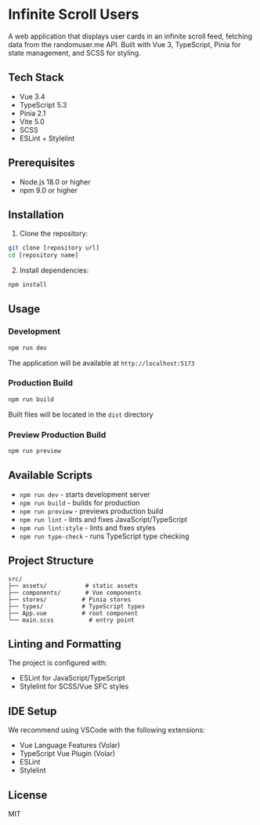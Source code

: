 # Infinite Scroll Users

A web application that displays user cards in an infinite scroll feed, fetching data from the randomuser.me API.
Built with Vue 3, TypeScript, Pinia for state management, and SCSS for styling.

## Tech Stack

- Vue 3.4
- TypeScript 5.3
- Pinia 2.1
- Vite 5.0
- SCSS
- ESLint + Stylelint

## Prerequisites

- Node.js 18.0 or higher
- npm 9.0 or higher

## Installation

1. Clone the repository:
```bash
git clone [repository url]
cd [repository name]
```

2. Install dependencies:
```bash
npm install
```

## Usage

### Development

```bash
npm run dev
```

The application will be available at `http://localhost:5173`

### Production Build

```bash
npm run build
```

Built files will be located in the `dist` directory

### Preview Production Build

```bash
npm run preview
```

## Available Scripts

- `npm run dev` - starts development server
- `npm run build` - builds for production
- `npm run preview` - previews production build
- `npm run lint` - lints and fixes JavaScript/TypeScript
- `npm run lint:style` - lints and fixes styles
- `npm run type-check` - runs TypeScript type checking

## Project Structure

```
src/
├── assets/           # static assets
├── components/       # Vue components
├── stores/          # Pinia stores
├── types/           # TypeScript types
├── App.vue          # root component
└── main.scss          # entry point
```

## Linting and Formatting

The project is configured with:
- ESLint for JavaScript/TypeScript
- Stylelint for SCSS/Vue SFC styles

## IDE Setup

We recommend using VSCode with the following extensions:
- Vue Language Features (Volar)
- TypeScript Vue Plugin (Volar)
- ESLint
- Stylelint

## License

MIT